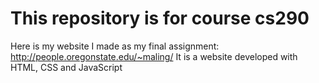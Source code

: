 # This repository is for course cs290

Here is my website I made as my final assignment: http://people.oregonstate.edu/~maling/
It is a website developed with HTML, CSS and JavaScript
